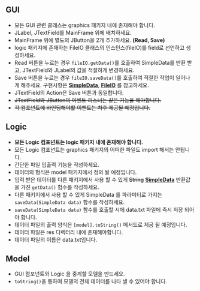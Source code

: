 ## GUI
- 모든 GUI 관련 클래스는 graphics 패키지 내에 존재해야 합니다.
- JLabel, JTextField를 MainFrame 위에 배치하세요.
- MainFrame 위에 별도의 JButton을 2개 추가하세요. **(Read, Save)**
- logic 패키지에 존재하는 FileIO 클래스의 인스턴스(fileIO)를 field로 선언하고 생성하세요.
- Read 버튼을 누르는 경우 `fileIO.getData()`를 호출하여 SimpleData를 반환 받고, JTextField와 JLabel의 값을 적절하게 변경하세요.
- Save 버튼을 누르는 경우 `fileIO.saveData()`를 호출하여 적절한 작업이 일어나게 해주세요. 구현사항은 [**SimpleData**](/src/kasania/model/SimpleData.java), [**FileIO**](/src/logic/FileIO.java) 를 참고하세요.
- JTextField의 Action은 Save 버튼과 동일합니다.
- ~~JTextField와 JButton의 이벤트 리스너는 같은 기능을 해야합니다.~~
- ~~각 컴포넌트에 바인딩해야할 이벤트는 차후 제공될 예정입니다.~~

## Logic
- **모든 Logic 컴포넌트는 logic 패키지 내에 존재해야 합니다.**
- 모든 Logic 컴포넌트는 graphics 패키지의 어떠한 파일도 import 해서는 안됩니다.
- 간단한 파일 입출력 기능을 작성하세요.
- 데이터의 형식은 model 패키지에서 정의 될 예정입니다.
- 입력 받은 데이터를 다른 패키지에서 사용 할 수 있게 ~~String~~ [**SimpleData**](/src/kasania/model/SimpleData.java) 반환값을 가진 `getData()` 함수를 작성하세요.
- 다른 패키지에서 사용 할 수 있게 SimpleData 를 파라미터로 가지는 `saveData(SimpleData data)` 함수를 작성하세요.
- `saveData(SimpleData data)` 함수를 호출할 시에 data.txt 파일에 즉시 저장 되어야 합니다.
- 데이터 파일의 출력 양식은 `[model].toString()` 메서드로 제공 될 예정입니다.
- 데이터 파일은 res 디렉터리 내에 존재해야합니다.
- 데이터 파일의 이름은 data.txt입니다.

## Model
- GUI 컴포넌트와 Logic 을 중계할 모델을 만드세요.
- `toString()`을 통하여 모델의 전체 데이터를 나타 낼 수 있어야 합니다.